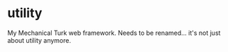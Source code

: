 utility
=======

My Mechanical Turk web framework. Needs to be renamed... it's not just about utility anymore.
